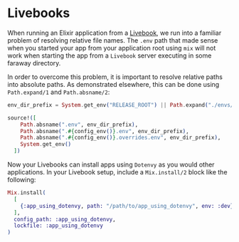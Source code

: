 # Livebooks

When running an Elixir application from a [Livebook](https://livebook.dev/), we run into a familiar problem of resolving relative file names. The `.env` path that made sense when you started your app from your application root using `mix` will not work when starting the app from a `Livebook` server executing in some faraway directory.

In order to overcome this problem, it is important to resolve relative paths into absolute paths.  As demonstrated elsewhere, this can be done using `Path.expand/1` and `Path.absname/2`:

```elixir
env_dir_prefix = System.get_env("RELEASE_ROOT") || Path.expand("./envs/")

source!([
    Path.absname(".env", env_dir_prefix),
    Path.absname(".#{config_env()}.env", env_dir_prefix),
    Path.absname(".#{config_env()}.overrides.env", env_dir_prefix),
    System.get_env()
  ])
```

Now your Livebooks can install apps using `Dotenvy` as you would other applications. In your Livebook setup, include a `Mix.install/2` block like the following:

```elixir
Mix.install(
  [
    {:app_using_dotenvy, path: "/path/to/app_using_dotenvy", env: :dev}
  ],
  config_path: :app_using_dotenvy,
  lockfile: :app_using_dotenvy
)
```
